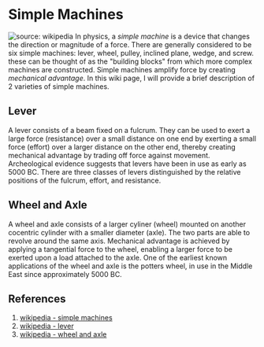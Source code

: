 # Simple Machines
![source: wikipedia](https://upload.wikimedia.org/wikipedia/commons/2/20/Six_Mechanical_Powers.png)
In physics, a *simple machine* is a device that changes the direction or magnitude of a force. There are generally considered to be six simple machines: lever, wheel, pulley, inclined plane, wedge, and screw. these can be thought of as the "building blocks" from which more complex machines are constructed. Simple machines amplify force by creating *mechanical advantage*. In this wiki page, I will provide a brief description of 2 varieties of simple machines.

## Lever
A lever consists of a beam fixed on a fulcrum. They can be used to exert a large force (resistance) over a small distance on one end by exerting a small force (effort) over a larger distance on the other end, thereby creating mechanical advantage by trading off force against movement. Archeological evidence suggests that levers have been in use as early as 5000 BC. There are three classes of levers distinguished by the relative positions of the fulcrum, effort, and resistance. 
 
## Wheel and Axle 
A wheel and axle consists of a larger cyliner (wheel) mounted on another cocentric cylinder with a smaller diameter (axle). The two parts are able to revolve around the same axis. Mechanical advantage is achieved by applying a tangential force to the wheel, enabling a larger force to be exerted upon a load attached to the axle. One of the earliest known applications of the wheel and axle is the potters wheel, in use in the Middle East since approximately 5000 BC.

## References
1. [wikipedia - simple machines](https://en.wikipedia.org/wiki/Simple_machine)
2. [wikipedia - lever](https://en.wikipedia.org/wiki/Lever)
3. [wikipedia - wheel and axle](https://en.wikipedia.org/wiki/Wheel_and_axle)